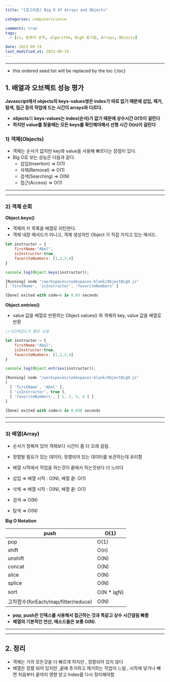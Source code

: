 ```yaml
---
title: "[알고리즘] Big O Of Arrays and Objects"

categories: computerscience

comments: true
tags:
  - [cs, 컴퓨터 공학, algorithm, BigO 표기법, Arrays, Objects]

date: 2023-09-19
last_modified_at: 2023-09-19
---
```


---

<!-- prettier-ignore -->
* this ordered seed list will be replaced by the toc 
{:toc}

## 1. **배열과 오브젝트 성능 평가**

**Javascript에서 objects의 keys-values쌍은 index가 따로 없기 때문에 삽입, 제거, 탐색, 접근 등의 작업에 드는 시간이 arrays와 다르다.**

- **objects**의 **keys-values는 index(순서)가 없기 때문에 상수시간 O(1)이 걸린다**
- **하지만 value를 찾을때는 모든 keys를 확인해야해서 선형 시간 O(n)이 걸린다**

### 1) 객체(Objects)

- 객체는 순서가 없지만 key와 value을 사용해 빠르다는 장점이 있다.
- Big O로 보는 성능은 다음과 같다.
  - 삽입(Insertion) ⇒ O(1)
  - 삭제(Removal) ⇒ O(1)
  - 검색(Searching) ⇒ O(N)
  - 접근(Access) ⇒ O(1)

---

---

### 2) 객체 순회

**Object.keys()**

- 객체의 키 목록을 배열로 리턴한다.
- 객체 내장 메서드가 아니고, 객체 생성자인 Object 가 직접 가지고 있는 메서드.

```jsx
let instructor = {
	firstName:"Abel",
	isInstructor:true,
	favoriteNumbers: [1,2,3,4]
}

console.log(Object.keys(instructor));

[Running] node "/workspaces/codespaces-blank/ObjectBigO.js"
[ 'firstName', 'isInstructor', 'favoriteNumbers' ]

[Done] exited with code=0 in 0.03 seconds
```

**Object.entries()**

- value 값을 배열로 반환하는 Object.values() 와 객체의 key, value 값을 배열로 반환

```jsx
//시간복잡도가 훨씬 낮음

let instructor = {
    firstName:"Abel",
    isInstructor:true,
    favoriteNumbers: [1,2,3,4]
}

console.log(Object.entries(instructor));

[Running] node "/workspaces/codespaces-blank/ObjectBigO.js"
[
  [ 'firstName', 'Abel' ],
  [ 'isInstructor', true ],
  [ 'favoriteNumbers', [ 1, 2, 3, 4 ] ]
]

[Done] exited with code=0 in 0.038 seconds
```

---

---

### 3) 배열(Array)

- 순서가 정해져 있어 객체보다 시간이 좀 더 오래 걸림.
- 정렬될 필요가 있는 데이터, 정렬되어 있는 데이터를 보관하는데 유리함
- 배열 시작에서 작업을 하는것이 끝에서 하는것보다 더 느리다

- 삽입 ⇒ 배열 시작 : O(N), 배열 끝: O(1)
- 삭제 ⇒ 배열 시작 : O(N), 배열 끝: O(1)
- 검색 ⇒ O(N)
- 탐색 ⇒ O(N)

**Big O Notation**

| push                                | O(1)        |
| ----------------------------------- | ----------- |
| pop                                 | O(1)        |
| shift                               | O(n)        |
| unshift                             | O(N)        |
| concat                              | O(N)        |
| slice                               | O(N)        |
| splice                              | O(N)        |
| sort                                | O(N \* ㏒N) |
| 고차함수(forEach/map/filter/reduce) | O(N)        |

- **pop, push은 인덱스를 사용해서 접근하는 것과 똑같고 상수 시간걸림 빠름**
- **배열의 기본적인 연산, 메소드들은 보통 O(N).**

---

---

## 2. 정리

- 객체는 거의 모든것을 더 빠르게 하지만 , 정렬되어 있지 않다
- 배열은 정렬 되어 있지만 ,끝에 추가하고 제거하는 작업이 느림 , 시작에 넣거나 빼면 처음부터 끝까지 영향 받고 Index를 다시 정리해야함
